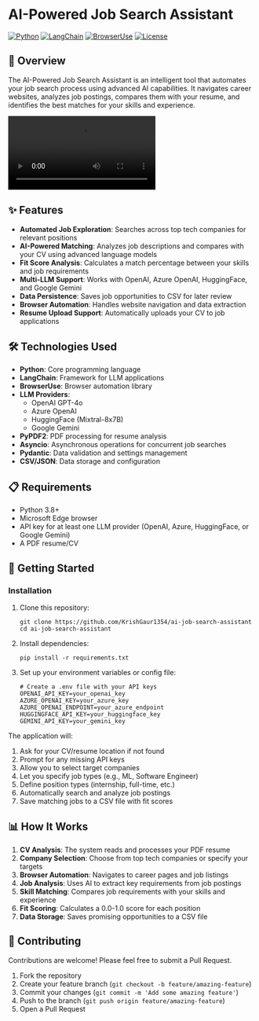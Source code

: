 # AI-Powered Job Search Assistant

[![Python](https://img.shields.io/badge/Python-3.8%2B-blue)](https://www.python.org/)
[![LangChain](https://img.shields.io/badge/LangChain-Latest-green)](https://www.langchain.com/)
[![BrowserUse](https://img.shields.io/badge/BrowserUse-Latest-orange)](https://docs.browser-use.com/)
[![License](https://img.shields.io/badge/License-MIT-yellow)](LICENSE)

## 🚀 Overview

The AI-Powered Job Search Assistant is an intelligent tool that automates your job search process using advanced AI capabilities. It navigates career websites, analyzes job postings, compares them with your resume, and identifies the best matches for your skills and experience.

![Job Search Demo](./demo.mp4)

## ✨ Features

- **Automated Job Exploration**: Searches across top tech companies for relevant positions
- **AI-Powered Matching**: Analyzes job descriptions and compares with your CV using advanced language models
- **Fit Score Analysis**: Calculates a match percentage between your skills and job requirements
- **Multi-LLM Support**: Works with OpenAI, Azure OpenAI, HuggingFace, and Google Gemini
- **Data Persistence**: Saves job opportunities to CSV for later review
- **Browser Automation**: Handles website navigation and data extraction
- **Resume Upload Support**: Automatically uploads your CV to job applications

## 🛠️ Technologies Used

- **Python**: Core programming language
- **LangChain**: Framework for LLM applications
- **BrowserUse**: Browser automation library
- **LLM Providers**:
  - OpenAI GPT-4o
  - Azure OpenAI
  - HuggingFace (Mixtral-8x7B)
  - Google Gemini
- **PyPDF2**: PDF processing for resume analysis
- **Asyncio**: Asynchronous operations for concurrent job searches
- **Pydantic**: Data validation and settings management
- **CSV/JSON**: Data storage and configuration

## 📋 Requirements

- Python 3.8+
- Microsoft Edge browser
- API key for at least one LLM provider (OpenAI, Azure, HuggingFace, or Google Gemini)
- A PDF resume/CV

## 🚀 Getting Started

### Installation

1. Clone this repository:
   ```
   git clone https://github.com/KrishGaur1354/ai-job-search-assistant
   cd ai-job-search-assistant
   ```

2. Install dependencies:
   ```
   pip install -r requirements.txt
   ```

3. Set up your environment variables or config file:
   ```
   # Create a .env file with your API keys
   OPENAI_API_KEY=your_openai_key
   AZURE_OPENAI_KEY=your_azure_key
   AZURE_OPENAI_ENDPOINT=your_azure_endpoint
   HUGGINGFACE_API_KEY=your_huggingface_key
   GEMINI_API_KEY=your_gemini_key
   ```

The application will:
1. Ask for your CV/resume location if not found
2. Prompt for any missing API keys
3. Allow you to select target companies
4. Let you specify job types (e.g., ML, Software Engineer)
5. Define position types (internship, full-time, etc.)
6. Automatically search and analyze job postings
7. Save matching jobs to a CSV file with fit scores

## 📊 How It Works

1. **CV Analysis**: The system reads and processes your PDF resume
2. **Company Selection**: Choose from top tech companies or specify your targets
3. **Browser Automation**: Navigates to career pages and job listings
4. **Job Analysis**: Uses AI to extract key requirements from job postings
5. **Skill Matching**: Compares job requirements with your skills and experience
6. **Fit Scoring**: Calculates a 0.0-1.0 score for each position
7. **Data Storage**: Saves promising opportunities to a CSV file

## 🔄 Contributing

Contributions are welcome! Please feel free to submit a Pull Request.

1. Fork the repository
2. Create your feature branch (`git checkout -b feature/amazing-feature`)
3. Commit your changes (`git commit -m 'Add some amazing feature'`)
4. Push to the branch (`git push origin feature/amazing-feature`)
5. Open a Pull Request